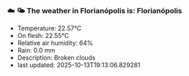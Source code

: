 ### ☁️ 🌤️  The weather in Florianópolis is: Florianópolis

- Temperature: 22.57°C
- On flesh: 22.55°C
- Relative air humidity: 64%
- Rain: 0.0 mm
- Description: Broken clouds
- last updated: 2025-10-13T19:13:06.829281
